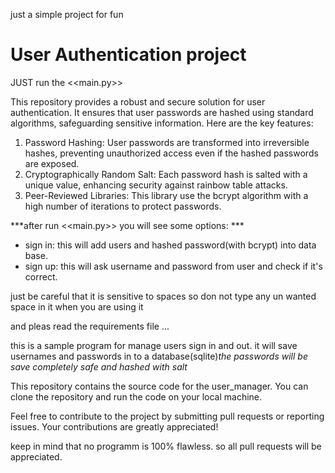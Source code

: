 just a simple project for fun
# User Authentication project
JUST run the <<main.py>>

This repository provides a robust and secure solution for user authentication. It ensures that user passwords are hashed using standard algorithms, safeguarding sensitive information. Here are the key features:

1. Password Hashing: User passwords are transformed into irreversible hashes, preventing unauthorized access even if the hashed passwords are exposed.
2. Cryptographically Random Salt: Each password hash is salted with a unique value, enhancing security against rainbow table attacks.
3. Peer-Reviewed Libraries: This library use the bcrypt algorithm with a high number of iterations to protect passwords.


***after run <<main.py>> you will see some options: ***

* sign in: this will add users and hashed password(with bcrypt) into data base.
* sign up: this will ask username and password from user and check if it's correct.

just be careful that it is sensitive to spaces so don not type any un wanted space in  it when you are using it 

and pleas read the requirements file ...

this is a sample program for manage users sign in and out.
it will save usernames and passwords  in to a database(sqlite)*the passwords will be save completely safe and hashed with salt*

This repository contains the source code for the user_manager. You can clone the repository and run the code on your local machine.

Feel free to contribute to the project by submitting pull requests or reporting issues. Your contributions are greatly appreciated!

keep in mind that no programm is 100% flawless. so all pull requests will be appreciated.
